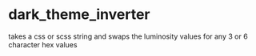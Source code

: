 # dark_theme_inverter
takes a css or scss string and swaps the luminosity values for any 3 or 6 character hex values
